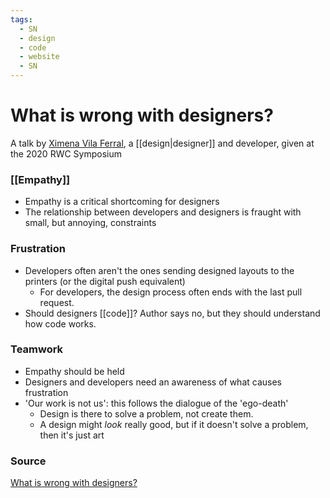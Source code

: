 ```yaml
---
tags:
  - SN
  - design
  - code
  - website
  - SN
---
```

# What is wrong with designers?
A talk by [Ximena Vila Ferral](https://ximenavf.com/), a [[design|designer]] and developer, given at the 2020 RWC Symposium

### [[Empathy]]
- Empathy is a critical shortcoming for designers
- The relationship between developers and designers is fraught with small, but annoying, constraints
### Frustration
- Developers often aren't the ones sending designed layouts to the printers (or the digital push equivalent)
	- For developers, the design process often ends with the last pull request.
- Should designers [[code]]? Author says no, but they should understand how code works.
### Teamwork
- Empathy should be held 
- Designers and developers need an awareness of what causes frustration
- 'Our work is not us': this follows the dialogue of the 'ego-death'
	- Design is there to solve a problem, not create them.
	- A design might *look* really good, but if it doesn't solve a problem, then it's just art
### Source
[What is wrong with designers?](https://www.youtube.com/watch?v=ZoouP2MMPBA)